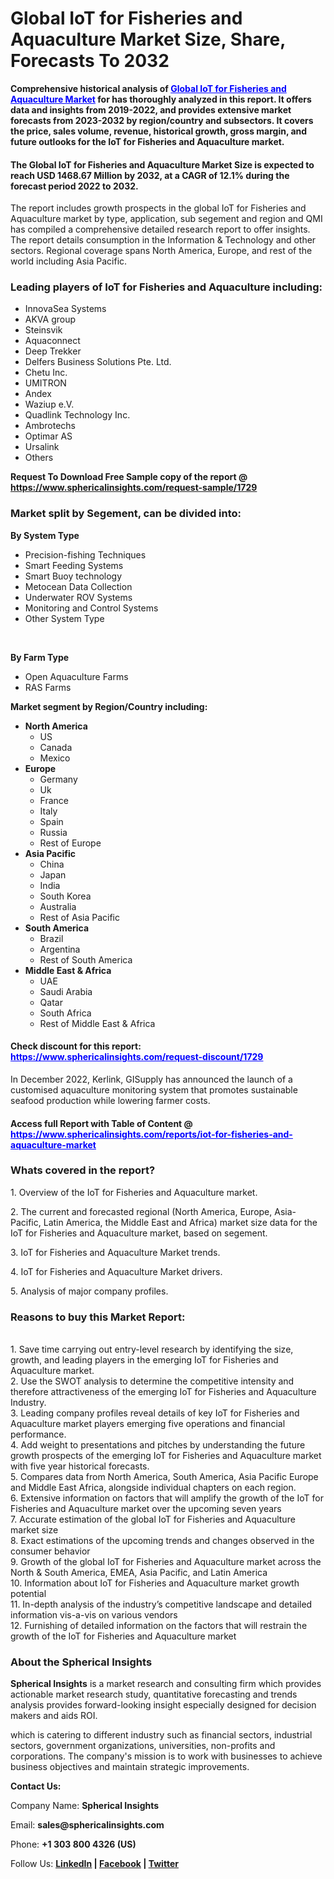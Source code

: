 <h1 class="news-post-title">Global IoT for Fisheries and Aquaculture Market Size, Share, Forecasts To 2032</h1>
<p><strong>Comprehensive historical analysis of <span style="color: #0000ff;"><a style="color: #0000ff;" href="https://www.sphericalinsights.com/reports/iot-for-fisheries-and-aquaculture-market" target="_blank">Global IoT for Fisheries and Aquaculture Market</a></span>&nbsp;for has thoroughly analyzed in this report. It offers data and insights from 2019-2022, and provides extensive market forecasts from 2023-2032 by region/country and subsectors. It covers the price, sales volume, revenue, historical growth, gross margin, and future outlooks for the IoT for Fisheries and Aquaculture market.</strong></p>
<h4><strong>The Global IoT for Fisheries and Aquaculture Market Size is expected to reach USD 1468.67 Million by 2032, at a CAGR of 12.1% during the forecast period 2022 to 2032.</strong></h4>
<p>The report includes growth prospects in the global IoT for Fisheries and Aquaculture market by type, application, sub segement and region and QMI has compiled a comprehensive detailed research report to offer insights. The report details consumption in the Information &amp; Technology and other sectors. Regional coverage spans North America, Europe, and rest of the world including Asia Pacific.</p>
<h3><strong>Leading players of IoT for Fisheries and Aquaculture including:</strong></h3>
<ul>
<li>InnovaSea Systems</li>
<li>AKVA group</li>
<li>Steinsvik</li>
<li>Aquaconnect</li>
<li>Deep Trekker</li>
<li>Delfers Business Solutions Pte. Ltd.</li>
<li>Chetu Inc.</li>
<li>UMITRON</li>
<li>Andex</li>
<li>Waziup e.V.</li>
<li>Quadlink Technology Inc.</li>
<li>Ambrotechs</li>
<li>Optimar AS</li>
<li>Ursalink</li>
<li>Others</li>
</ul>
<p><strong>Request To Download Free Sample copy of the report @ <a href="https://www.sphericalinsights.com/request-sample/1729" target="_blank">https://www.sphericalinsights.com/request-sample/1729</a></strong></p>
<h3><strong>Market split by Segement, can be divided into:</strong></h3>
<p><strong>By System Type</strong></p>
<ul>
<li>Precision-fishing Techniques</li>
<li>Smart Feeding Systems</li>
<li>Smart Buoy technology</li>
<li>Metocean Data Collection</li>
<li>Underwater ROV Systems</li>
<li>Monitoring and Control Systems</li>
<li>Other System Type</li>
</ul>
<p>&nbsp;</p>
<p><strong>By Farm Type</strong></p>
<ul>
<li>Open Aquaculture Farms</li>
<li>RAS Farms</li>
</ul>
<p><strong>Market segment by Region/Country including:</strong></p>
<ul>
<li><strong>North America</strong>
<ul>
<li>US</li>
<li>Canada</li>
<li>Mexico</li>
</ul>
</li>
<li><strong>Europe</strong>
<ul>
<li>Germany</li>
<li>Uk</li>
<li>France</li>
<li>Italy</li>
<li>Spain</li>
<li>Russia</li>
<li>Rest of Europe</li>
</ul>
</li>
<li><strong>Asia Pacific</strong>
<ul>
<li>China</li>
<li>Japan</li>
<li>India</li>
<li>South Korea</li>
<li>Australia</li>
<li>Rest of Asia Pacific</li>
</ul>
</li>
<li><strong>South America</strong>
<ul>
<li>Brazil</li>
<li>Argentina</li>
<li>Rest of South America</li>
</ul>
</li>
<li><strong>Middle East &amp; Africa</strong>
<ul>
<li>UAE</li>
<li>Saudi Arabia</li>
<li>Qatar</li>
<li>South Africa</li>
<li>Rest of Middle East &amp; Africa</li>
</ul>
</li>
</ul>
<h4>Check discount for this report: <span style="color: #0000ff;"><a style="color: #0000ff;" href="https://www.sphericalinsights.com/request-discount/1729" target="_blank">https://www.sphericalinsights.com/request-discount/1729</a></span></h4>
<p>In December 2022, Kerlink, GISupply has announced the launch of a customised aquaculture monitoring system that promotes sustainable seafood production while lowering farmer costs.</p>
<h4>Access full Report with Table of Content @ <span style="color: #0000ff;"><a style="color: #0000ff;" href="https://www.sphericalinsights.com/reports/iot-for-fisheries-and-aquaculture-market" target="_blank">https://www.sphericalinsights.com/reports/iot-for-fisheries-and-aquaculture-market</a></span></h4>
<h3><strong>Whats covered in the report?</strong></h3>
<p>1. Overview of the IoT for Fisheries and Aquaculture market.</p>
<p>2. The current and forecasted regional (North America, Europe, Asia-Pacific, Latin America, the Middle East and Africa) market size data for the IoT for Fisheries and Aquaculture market, based on segement.</p>
<p>3. IoT for Fisheries and Aquaculture Market trends.</p>
<p>4. IoT for Fisheries and Aquaculture Market drivers.</p>
<p>5. Analysis of major company profiles.</p>
<h3><strong>Reasons to buy this Market Report:</strong></h3>
<p><br /> 1. Save time carrying out entry-level research by identifying the size, growth, and leading players in the emerging IoT for Fisheries and Aquaculture market.<br /> 2. Use the SWOT analysis to determine the competitive intensity and therefore attractiveness of the emerging IoT for Fisheries and Aquaculture Industry.<br /> 3. Leading company profiles reveal details of key IoT for Fisheries and Aquaculture market players emerging five operations and financial performance.<br /> 4. Add weight to presentations and pitches by understanding the future growth prospects of the emerging IoT for Fisheries and Aquaculture market with five year historical forecasts.<br /> 5. Compares data from North America, South America, Asia Pacific Europe and Middle East Africa, alongside individual chapters on each region.<br /> 6. Extensive information on factors that will amplify the growth of the IoT for Fisheries and Aquaculture market over the upcoming seven years<br /> 7. Accurate estimation of the global IoT for Fisheries and Aquaculture market size <br /> 8. Exact estimations of the upcoming trends and changes observed in the consumer behavior <br /> 9. Growth of the global IoT for Fisheries and Aquaculture market across the North &amp; South America, EMEA, Asia Pacific, and Latin America<br /> 10. Information about IoT for Fisheries and Aquaculture market growth potential<br /> 11. In-depth analysis of the industry&rsquo;s competitive landscape and detailed information vis-a-vis on various vendors<br /> 12. Furnishing of detailed information on the factors that will restrain the growth of the IoT for Fisheries and Aquaculture market</p>
<h3><strong>About the Spherical Insights</strong></h3>
<p><strong>Spherical Insights</strong> is a market research and consulting firm which provides actionable market research study, quantitative forecasting and trends analysis provides forward-looking insight especially designed for decision makers and aids ROI.</p>
<p>which is catering to different industry such as financial sectors, industrial sectors, government organizations, universities, non-profits and corporations. The company's mission is to work with businesses to achieve business objectives and maintain strategic improvements.</p>
<p><strong>Contact Us:</strong></p>
<p>Company Name: <strong>Spherical Insights</strong></p>
<p>Email: <strong>sales@sphericalinsights.com</strong></p>
<p>Phone: <strong>+1 303 800 4326 (US)</strong></p>
<p>Follow Us: <strong><a href="https://www.linkedin.com/company/spherical-insight/"><u>LinkedIn</u></a> | <a href="https://www.facebook.com/sphericalinsights22"><u>Facebook</u></a> | <a href="https://twitter.com/SInsights_US"><u>Twitter</u></a></strong></p>
